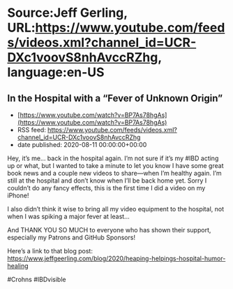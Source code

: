 # Source:Jeff Gerling, URL:https://www.youtube.com/feeds/videos.xml?channel_id=UCR-DXc1voovS8nhAvccRZhg, language:en-US

## In the Hospital with a “Fever of Unknown Origin”
 - [https://www.youtube.com/watch?v=BP7As78hgAs](https://www.youtube.com/watch?v=BP7As78hgAs)
 - RSS feed: https://www.youtube.com/feeds/videos.xml?channel_id=UCR-DXc1voovS8nhAvccRZhg
 - date published: 2020-08-11 00:00:00+00:00

Hey, it’s me... back in the hospital again. I’m not sure if it’s my #IBD acting up or what, but I wanted to take a minute to let you know I have some great book news and a couple new videos to share—when I’m healthy again. I’m still at the hospital and don’t know when I’ll be back home yet. Sorry I couldn’t do any fancy effects, this is the first time I did a video on my iPhone!

I also didn’t think it wise to bring all my video equipment to the hospital, not when I was spiking a major fever at least...

And THANK YOU SO MUCH to everyone who has shown their support, especially my Patrons and GitHub Sponsors!

Here’s a link to that blog post: https://www.jeffgeerling.com/blog/2020/heaping-helpings-hospital-humor-healing

#Crohns #IBDvisible

